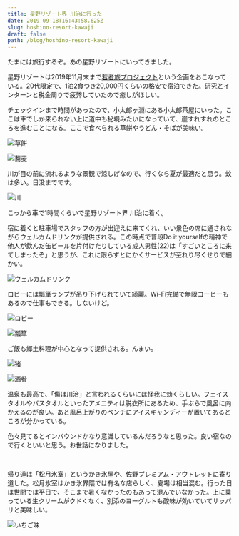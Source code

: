 ```yaml
---
title: 星野リゾート界 川治に行った
date: 2019-09-18T16:43:58.625Z
slug: hoshino-resort-kawaji
draft: false
path: /blog/hoshino-resort-kawaji
---
```

<p>たまには旅行するぞ。あの星野リゾートにいってきました。 </p>
<p>星野リゾートは2019年11月末まで<a href="https://www.hoshinoresorts.com/hr-redirect/sp/wakamonotabi/">若者旅プロジェクト</a>という企画をおこなっている。20代限定で、1泊2食つき20,000円くらいの格安で宿泊できた。研究とインターンと税金周りで疲弊していたので癒しがほしい。</p>

<p>チェックインまで時間があったので、小太郎ヶ淵にある小太郎茶屋にいった。ここは車でしか来られない上に道中も秘境みたいになっていて、崖すれすれのところを進むことになる。ここで食べられる草餅やうどん・そばが美味い。</p>

![草餅](../images/20190919221422.jpg "草餅")

![蕎麦](../images/20190919231722.jpg "蕎麦")

<p>川が目の前に流れるような景観で涼しげなので、行くなら夏が最適だと思う。蚊は多い。日没までです。</p>

![川](../images/20190919223158.jpg "川")


<p>こっから車で1時間くらいで星野リゾート界 川治に着く。</p>
<p>宿に着くと駐車場でスタッフの方が出迎えに来てくれ、いい景色の席に通されながらウェルカムドリンクが提供される。この時点で普段Do it yourselfの精神で他人が飲んだ缶ビールを片付けたりしている成人男性(22)は「すごいところに来てしまったぞ」と思うが、これに限らずとにかくサービスが至れり尽くせりで細かい。</p>

![ウェルカムドリンク](../images/20190919223640.jpg "ウェルカムドリンク")

<p>ロビーには瓢箪ランプが吊り下げられていて綺麗。Wi-Fi完備で無限コーヒーもあるので仕事もできる。しないけど。</p>

![ロビー](../images/20190919223724.jpg "ロビー")

![瓢箪](../images/20190919223757.jpg "瓢箪")

<p>ご飯も郷土料理が中心となって提供される。んまい。</p>

![猪](../images/20190919224152.jpg "猪")

![酒肴](../images/20190919224226.jpg "酒肴")

<p>温泉も最高で、「傷は川治」と言われるくらいには怪我に効くらしい。フェイスタオルやバスタオルといったアメニティは脱衣所にあるため、手ぶらで風呂に向かえるのが良い。あと風呂上がりのベンチにアイスキャンディーが置いてあるところが分かっている。</p>
<p>色々見てるとインバウンドかなり意識しているんだろうなと思った。良い宿なので行くといいと思う。お世話になりました。</p>
<p> </p>
<p>帰り道は「松月氷室」というかき氷屋や、佐野プレミアム・アウトレットに寄り道した。松月氷室はかき氷界隈では有名な店らしく、夏場は相当混む。行った日は世間では平日で、そこまで暑くなかったのもあって混んでいなかった。上に乗っている生クリームがクドくなく、別添のヨーグルトも酸味が効いていてサッパリと美味しい。</p>

![いちご味](../images/20190919230439.jpg "いちご味")